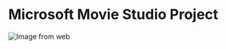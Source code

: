 # Microsoft Movie Studio Project
![Image from web](https://tibs.ac.ke/uploads/course_cover_images/FILM_PRODUCTION_1.jpg)
